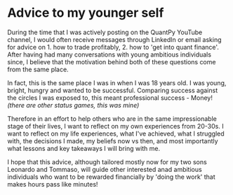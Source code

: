 # Advice to my younger self

During the time that I was actively posting on the QuantPy YouTube channel, I would often receive messages through LinkedIn or email asking for advice on 1. how to trade profitably, 2. how to 'get into quant finance'. After having had many conversations with young ambitious individuals since, I believe that the motivation behind both of these questions come from the same place.

In fact, this is the same place I was in when I was 18 years old. I was young, bright, hungry and wanted to be successful. Comparing success against the circles I was exposed to, this meant professional success - Money! _(there are other status games, this was mine)_

Therefore in an effort to help others who are in the same impressionable stage of their lives, I want to reflect on my own experiences from 20-30s. I want to reflect on my life experiences, what I've achieved, what I struggled with, the decisions I made, my beliefs now vs then, and most importantly what lessons and key takeaways I will bring with me.

I hope that this advice, although tailored mostly now for my two sons Leonardo and Tommaso, will guide other interested anad ambitious individuals who want to be rewarded financially by 'doing the work' that makes hours pass like minutes!
